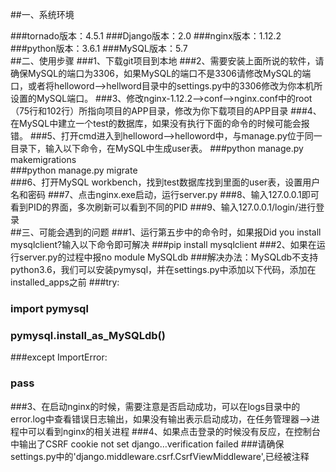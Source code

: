 
##一、系统环境

###tornado版本：4.5.1
###Django版本：2.0
###nginx版本：1.12.2
###python版本：3.6.1
###MySQL版本：5.7
<br>
##二、使用步骤
###1、下载git项目到本地
###2、需要安装上面所说的软件，请确保MySQL的端口为3306，如果MySQL的端口不是3306请修改MySQL的端口，或者将helloword-->hellword目录中的settings.py中的3306修改为你本机所设置的MySQL端口。
###3、修改nginx-1.12.2-->conf-->nginx.conf中的root（75行和102行）所指向项目的APP目录，修改为你下载项目的APP目录
###4、在MySQL中建立一个test的数据库，如果没有执行下面的命令的时候可能会报错。
###5、打开cmd进入到helloword-->helloword中，与manage.py位于同一目录下，输入以下命令，在MySQL中生成user表。
###python manage.py makemigrations  
###python manage.py migrate  
###6、打开MySQL workbench，找到test数据库找到里面的user表，设置用户名和密码
###7、点击nginx.exe启动，运行server.py
###8、输入127.0.0.1即可看到PID的界面，多次刷新可以看到不同的PID
###9、输入127.0.0.1/login/进行登录
<br>
##三、可能会遇到的问题
###1、运行第五步中的命令时，如果报Did you install mysqlclient?输入以下命令即可解决
###pip install mysqlclient 
###2、如果在运行server.py的过程中报no module MySQLdb
###解决办法：MySQLdb不支持python3.6，我们可以安装pymysql，并在settings.py中添加以下代码，添加在installed_apps之前
###try:
###    import pymysql
###    pymysql.install_as_MySQLdb()
###except ImportError:
###    pass
###3、在启动nginx的时候，需要注意是否启动成功，可以在logs目录中的error.log中查看错误日志输出，如果没有输出表示启动成功，在任务管理器-->进程中可以看到nginx的相关进程
###4、如果点击登录的时候没有反应，在控制台中输出了CSRF cookie not set django…verification failed
###请确保settings.py中的'django.middleware.csrf.CsrfViewMiddleware',已经被注释







